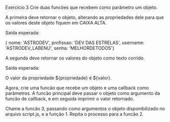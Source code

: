 Exercício 3
Crie duas funcões que recebem como parâmetro um objeto.

A primeira deve retornar o objeto, alterando as propriedades dele para que os valores deste objeto fiquem em CAIXA ALTA.

Saída esperada:

{ nome: 'ASTRODEV', profissao: 'DEV DAS ESTRELAS', username: 'ASTRODEV_LABENU', senha: 'MELHORDETODOS'}

A segunda deve retornar os valores do objeto como texto corrido.

Saída esperada:

O valor da propriedade ${propriedade} é ${valor}.

Agora, crie uma funcão que recebe um objeto e uma callback como parâmetros. A funcão principal deve passar o objeto como argumento da funcão de callback, e em seguida imprimir o valor retornado.

Chame a funcão 3, passando como argumentos o objeto disponibilizado no arquivo script.js, e a função 1. Repita o processo para a funcão 2.